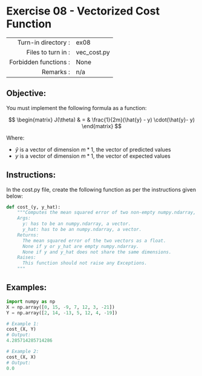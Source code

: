 # Exercise 08 - Vectorized Cost Function

|                         |                    |
| -----------------------:| ------------------ |
|   Turn-in directory :   |  ex08              |
|   Files to turn in :    |  vec_cost.py       |
|   Forbidden functions : |  None              |
|   Remarks :             |  n/a               |

## Objective:
You must implement the following formula as a function:  

$$
\begin{matrix}
J(\theta) &  = & \frac{1}{2m}(\hat{y} - y) \cdot(\hat{y}- y)
\end{matrix}
$$

Where:
- $\hat{y}$ is a vector of dimension $m * 1$, the vector of predicted values
- $y$ is a vector of dimension $m * 1$, the vector of expected values

## Instructions:
In the cost.py file, create the following function as per the instructions given below:
```python
def cost_(y, y_hat):
    """Computes the mean squared error of two non-empty numpy.ndarray, without any for loop. The two arrays must have the same dimensions.
    Args:
      y: has to be an numpy.ndarray, a vector.
      y_hat: has to be an numpy.ndarray, a vector.
    Returns:
      The mean squared error of the two vectors as a float.
      None if y or y_hat are empty numpy.ndarray.
      None if y and y_hat does not share the same dimensions.
    Raises:
      This function should not raise any Exceptions.
    """
```

## Examples:
```python
import numpy as np
X = np.array([0, 15, -9, 7, 12, 3, -21])
Y = np.array([2, 14, -13, 5, 12, 4, -19])

# Example 1:
cost_(X, Y)
# Output:
4.285714285714286

# Example 2:
cost_(X, X)
# Output:
0.0
```
